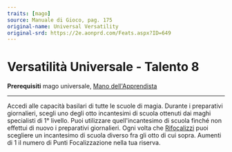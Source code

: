 ```yaml
---
traits: [mago]
source: Manuale di Gioco, pag. 175
original-name: Universal Versatility
original-srd: https://2e.aonprd.com/Feats.aspx?ID=649
---
```


# Versatilità Universale - Talento 8

**Prerequisiti** mago universale,
[Mano dell'Apprendista](/talenti/mago/mano-dell-apprendista)

---

Accedi alle capacità basilari di tutte le scuole di magia. Durante i preparativi
giornalieri, scegli uno degli otto incantesimi di scuola ottenuti dai maghi
specialisti di 1° livello. Puoi utilizzare quell'incantesimo di scuola finché
non effettui di nuovo i preparativi giornalieri. Ogni volta che
[Rifocalizzi](/azioni/rifocalizzare) puoi scegliere un incantesimo di scuola
diverso fra gli otto di cui sopra. Aumenti di 1 il numero di Punti
Focalizzazione nella tua riserva.
